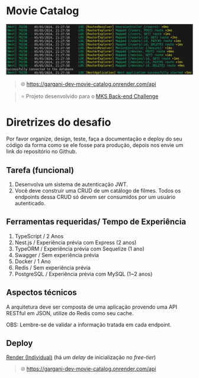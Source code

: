# Movie Catalog

![thumbnail](./thumbnail.webp)

> 🌐 https://gargani-dev-movie-catalog.onrender.com/api

> ⭐️ Projeto desenvolvido para o [MKS Back-end Challenge](https://github.com/MKS-desenvolvimento-de-sistemas/mks-backend-challenge)

# Diretrizes do desafio

Por favor organize, design, teste, faça a documentação e deploy do seu código da forma como se ele fosse para produção, depois nos envie um link do repositório no Github.

## Tarefa (funcional)

1. Desenvolva um sistema de autenticação JWT.
2. Você deve construir uma CRUD de um catálogo de filmes. Todos os endpoints dessa CRUD só devem ser consumidos por um usuário autenticado.

## Ferramentas requeridas/ Tempo de Experiência

1. TypeScript / 2 Anos
2. Nest.js / Experiência prévia com Express (2 anos)
3. TypeORM / Experiência prévia com Sequelize (1 ano)
4. Swagger / Sem experiência prévia
5. Docker / 1 Ano
6. Redis / Sem experiência prévia
7. PostgreSQL / Experiência prévia com MySQL (1~2 anos)

## Aspectos técnicos

A arquitetura deve ser composta de uma aplicação provendo uma API RESTful em JSON, utilize do Redis como seu cache.

OBS: Lembre-se de validar a informação tratada em cada endpoint.

## Deploy

[Render (Individual)](https://render.com/about) (há um _delay_ de inicialização no _free-tier_)

> 🌐 https://gargani-dev-movie-catalog.onrender.com/api
